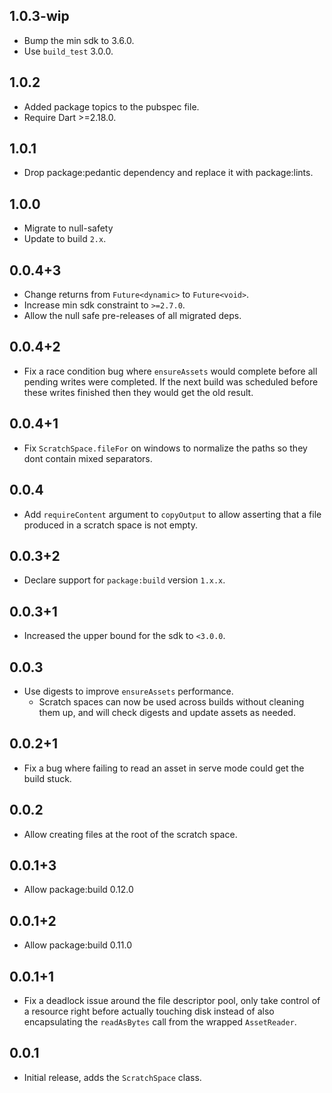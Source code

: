 ## 1.0.3-wip

- Bump the min sdk to 3.6.0.
- Use `build_test` 3.0.0.

## 1.0.2

- Added package topics to the pubspec file.
- Require Dart >=2.18.0.

## 1.0.1

- Drop package:pedantic dependency and replace it with package:lints.

## 1.0.0

- Migrate to null-safety
- Update to build `2.x`.

## 0.0.4+3

- Change returns from `Future<dynamic>` to `Future<void>`.
- Increase min sdk constraint to `>=2.7.0`.
- Allow the null safe pre-releases of all migrated deps.

## 0.0.4+2

- Fix a race condition bug where `ensureAssets` would complete before all
  pending writes were completed. If the next build was scheduled before these
  writes finished then they would get the old result.

## 0.0.4+1

- Fix `ScratchSpace.fileFor` on windows to normalize the paths so they dont
  contain mixed separators.

## 0.0.4

- Add `requireContent` argument to `copyOutput` to allow asserting that a file
  produced in a scratch space is not empty.

## 0.0.3+2

- Declare support for `package:build` version `1.x.x`.

## 0.0.3+1

- Increased the upper bound for the sdk to `<3.0.0`.

## 0.0.3

- Use digests to improve `ensureAssets` performance.
  - Scratch spaces can now be used across builds without cleaning them up, and
    will check digests and update assets as needed.

## 0.0.2+1

- Fix a bug where failing to read an asset in serve mode could get the build
  stuck.

## 0.0.2

- Allow creating files at the root of the scratch space.

## 0.0.1+3

- Allow package:build 0.12.0

## 0.0.1+2

- Allow package:build 0.11.0

## 0.0.1+1

- Fix a deadlock issue around the file descriptor pool, only take control of a
  resource right before actually touching disk instead of also encapsulating
  the `readAsBytes` call from the wrapped `AssetReader`.

## 0.0.1

- Initial release, adds the `ScratchSpace` class.
